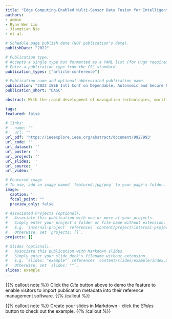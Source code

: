 ```yaml
---
title: "Edge Computing-Enabled Multi-Sensor Data Fusion for Intelligent Surveillance in Maritime Transportation Systems"
authors:
- admin
- Ryan Wen Liu
- Jiangtian Nie
- et al.

# Schedule page publish date (NOT publication's date).
publishDate: "2022"

# Publication type.
# Accepts a single type but formatted as a YAML list (for Hugo requirements).
# Enter a publication type from the CSL standard.
publication_types: ["article-conference"]

# Publication name and optional abbreviated publication name.
publication: "2022 IEEE Intl Conf on Dependable, Autonomic and Secure Computing, Intl Conf on Pervasive Intelligence and Computing, Intl Conf on Cloud and Big Data Computing, Intl Conf on Cyber Science and Technology Congress (DASC/PiCom/CBDCom/CyberSciTech"
publication_short: "DASC"

abstract: With the rapid development of navigation technologies, maritime transportation has become one of the mainstream international trade channels. However, a large number of maritime traffic accidents still occur every year, which cause significant economic losses and environmental damage. Intelligent and efficient surveillance in maritime transportation systems is essential for avoiding accidents. This paper proposes an edge computing-enabled multi-sensor data fusion method for intelligent maritime surveillance, which achieves efficient perception of maritime traffic information by receiving and processing visual and Automatic Identification System (AIS) data simultaneously. We first propose an anti-occlusion algorithm for vessel tracking based on visual trajectory analysis to mitigate missing detection caused by overlapping vessels. We then leverage the Hungarian algorithm driven by multidimensional feature analysis to match data collected by different sensors. The matched AIS information is eventually fused into the visual target of interest. Extensive experiments illustrate that our method can achieve effective information perception in different maritime environments with 91.67% accuracy and superior robustness.

tags:
featured: false

# links:
# - name: ""
#   url: ""
url_pdf: 'https://ieeexplore.ieee.org/abstract/document/9927993'
url_code: ''
url_dataset: ''
url_poster: ''
url_project: ''
url_slides: ''
url_source: ''
url_video: ''

# Featured image
# To use, add an image named `featured.jpg/png` to your page's folder. 
image:
  caption: ''
  focal_point: ""
  preview_only: false

# Associated Projects (optional).
#   Associate this publication with one or more of your projects.
#   Simply enter your project's folder or file name without extension.
#   E.g. `internal-project` references `content/project/internal-project/index.md`.
#   Otherwise, set `projects: []`.
projects: []

# Slides (optional).
#   Associate this publication with Markdown slides.
#   Simply enter your slide deck's filename without extension.
#   E.g. `slides: "example"` references `content/slides/example/index.md`.
#   Otherwise, set `slides: ""`.
slides: example
---
```


{{% callout note %}}
Click the *Cite* button above to demo the feature to enable visitors to import publication metadata into their reference management software.
{{% /callout %}}

{{% callout note %}}
Create your slides in Markdown - click the *Slides* button to check out the example.
{{% /callout %}}